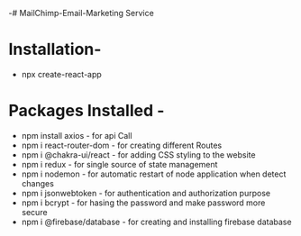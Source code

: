 -# MailChimp-Email-Marketing Service 

# Installation-
- npx create-react-app

# Packages Installed -
- npm install axios - for api Call
- npm i react-router-dom - for creating different Routes
- npm i @chakra-ui/react -  for adding CSS styling to the website
- npm i redux - for single source of state management
- npm i nodemon - for automatic restart of node application when detect changes
- npm i jsonwebtoken - for authentication and authorization purpose
- npm i bcrypt - for hasing the password and make password more secure
- npm i @firebase/database - for creating and installing firebase database
